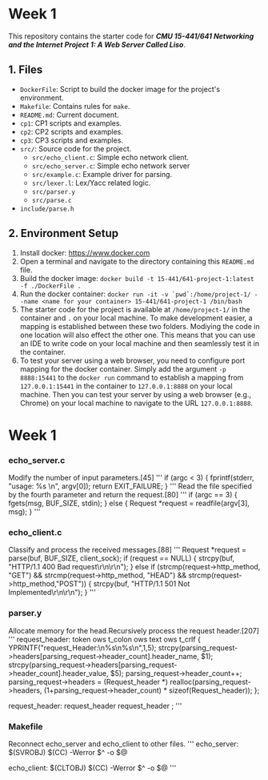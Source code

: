 # Week 1

This repository contains the starter code for ***CMU 15-441/641 Networking and the Internet Project 1: A Web Server Called Liso***.

## 1. Files
- `DockerFile`: Script to build the docker image for the project's environment.
- `Makefile`: Contains rules for `make`.
- `README.md`: Current document.
- `cp1`: CP1 scripts and examples.
- `cp2`: CP2 scripts and examples.
- `cp3`: CP3 scripts and examples.
- `src/`: Source code for the project.
    - `src/echo_client.c`: Simple echo network client.
    - `src/echo_server.c`: Simple echo network server
    - `src/example.c`: Example driver for parsing.
    - `src/lexer.l`: Lex/Yacc related logic.
    - `src/parser.y`
    - `src/parse.c`
- `include/parse.h`

## 2. Environment Setup
1. Install docker: https://www.docker.com
2. Open a terminal and navigate to the directory containing this `README.md` file.
3. Build the docker image: `docker build -t 15-441/641-project-1:latest -f ./DockerFile .`
4. Run the docker container: ``docker run -it -v `pwd`:/home/project-1/ --name <name for your container> 15-441/641-project-1 /bin/bash``
5. The starter code for the project is available at `/home/project-1/` in the container and `.` on your local machine. To make development easier, a mapping is established between these two folders. Modiying the code in one location will also effect the other one. This means that you can use an IDE to write code on your local machine and then seamlessly test it in the container.
6. To test your server using a web browser, you need to configure port mapping for the docker container. Simply add the argument `-p 8888:15441` to the `docker run` command to establish a mapping from `127.0.0.1:15441` in the container to `127.0.0.1:8888` on your local machine. Then you can test your server by using a web browser (e.g., Chrome) on your local machine to navigate to the URL `127.0.0.1:8888`.

# Week 1

### echo_server.c
Modify the number of input parameters.[45]
'''
if (argc < 3)
    {
        fprintf(stderr, "usage: %s <server-ip> <port>\n", argv[0]);
        return EXIT_FAILURE;
    }
'''
Read the file specified by the fourth parameter and return the request.[80]
'''
if (argc == 3)
{
    fgets(msg, BUF_SIZE, stdin);
}
else
{
    Request *request = readfile(argv[3], msg);
}
'''

### echo_client.c
Classify and process the received messages.[88]
'''
Request *request = parse(buf, BUF_SIZE, client_sock);
if (request == NULL)
{
    strcpy(buf, "HTTP/1.1 400 Bad request\r\n\r\n");
}
else if (strcmp(request->http_method, "GET") && strcmp(request->http_method, "HEAD") && strcmp(request->http_method,"POST"))
{
    strcpy(buf, "HTTP/1.1 501 Not Implemented\r\n\r\n");
}
'''

### parser.y
Allocate memory for the head.Recursively process the request header.[207]
'''
request_header: token ows t_colon ows text ows t_crlf {
	YPRINTF("request_Header:\n%s\n%s\n",$1,$5);
    strcpy(parsing_request->headers[parsing_request->header_count].header_name, $1);
	strcpy(parsing_request->headers[parsing_request->header_count].header_value, $5);
	parsing_request->header_count++;
	parsing_request->headers = (Request_header *) realloc(parsing_request->headers, (1+parsing_request->header_count) * sizeof(Request_header));
};

request_header: request_header request_header ;
'''

### Makefile
Reconnect echo_server and echo_client to other files.
'''
echo_server: $(SVROBJ)
	$(CC) -Werror $^ -o $@

echo_client: $(CLTOBJ)
	$(CC) -Werror $^ -o $@
'''